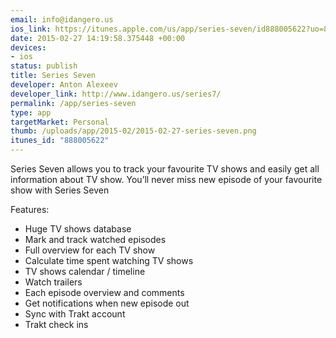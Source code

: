 ```yaml
--- 
email: info@idangero.us
ios_link: https://itunes.apple.com/us/app/series-seven/id888005622?uo=8&at=1l3voeJ
date: 2015-02-27 14:19:58.375448 +00:00
devices: 
- ios
status: publish
title: Series Seven
developer: Anton Alexeev
developer_link: http://www.idangero.us/series7/
permalink: /app/series-seven
type: app
targetMarket: Personal
thumb: /uploads/app/2015-02/2015-02-27-series-seven.png
itunes_id: "888005622"
---
```


Series Seven allows you to track your favourite TV shows and easily get all information about TV show. You’ll never miss new episode of your favourite show with Series Seven
 
Features:
- Huge TV shows database
- Mark and track watched episodes
- Full overview for each TV show
- Calculate time spent watching TV shows
- TV shows calendar / timeline
- Watch trailers
- Each episode overview and comments
- Get notifications when new episode out
- Sync with Trakt account
- Trakt check ins
